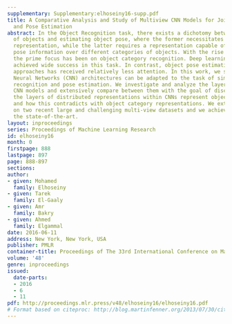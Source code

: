 ```yaml
---
supplementary: Supplementary:elhoseiny16-supp.pdf
title: A Comparative Analysis and Study of Multiview CNN Models for Joint Object Categorization
  and Pose Estimation
abstract: In the Object Recognition task, there exists a dichotomy between the categorization
  of objects and estimating object pose, where the former necessitates a view-invariant
  representation, while the latter requires a representation capable of capturing
  pose information over different categories of objects. With the rise of deep architectures,
  the prime focus has been on object category recognition. Deep learning methods have
  achieved wide success in this task. In contrast, object pose estimation using these
  approaches has received relatively less attention. In this work, we study how Convolutional
  Neural Networks (CNN) architectures can be adapted to the task of simultaneous object
  recognition and pose estimation. We investigate and analyze the layers of various
  CNN models and extensively compare between them with the goal of discovering how
  the layers of distributed representations within CNNs represent object pose information
  and how this contradicts with object category representations. We extensively experiment
  on two recent large and challenging multi-view datasets and we achieve better than
  the state-of-the-art.
layout: inproceedings
series: Proceedings of Machine Learning Research
id: elhoseiny16
month: 0
firstpage: 888
lastpage: 897
page: 888-897
sections: 
author:
- given: Mohamed
  family: Elhoseiny
- given: Tarek
  family: El-Gaaly
- given: Amr
  family: Bakry
- given: Ahmed
  family: Elgammal
date: 2016-06-11
address: New York, New York, USA
publisher: PMLR
container-title: Proceedings of The 33rd International Conference on Machine Learning
volume: '48'
genre: inproceedings
issued:
  date-parts:
  - 2016
  - 6
  - 11
pdf: http://proceedings.mlr.press/v48/elhoseiny16/elhoseiny16.pdf
# Format based on citeproc: http://blog.martinfenner.org/2013/07/30/citeproc-yaml-for-bibliographies/
---
```

